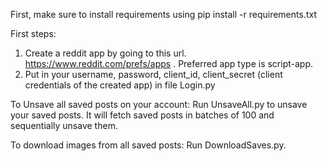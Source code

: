 First, make sure to install requirements using pip install -r requirements.txt

First steps:
1. Create a reddit app by going to this url. https://www.reddit.com/prefs/apps . Preferred app type is script-app.
2. Put in your username, password, client_id, client_secret (client credentials of the created app) in file Login.py

To Unsave all saved posts on your account:
Run UnsaveAll.py to unsave your saved posts. It will fetch saved posts in batches of 100 and sequentially unsave them.

To download images from all saved posts:
Run DownloadSaves.py.
